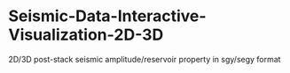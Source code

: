 # Seismic-Data-Interactive-Visualization-2D-3D
2D/3D post-stack seismic amplitude/reservoir property in sgy/segy format
